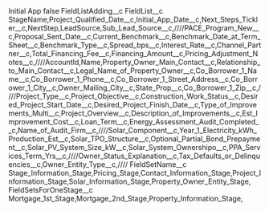 <?xml version="1.0" encoding="UTF-8"?>
<CustomMetadata xmlns="http://soap.sforce.com/2006/04/metadata" xmlns:xsi="http://www.w3.org/2001/XMLSchema-instance" xmlns:xsd="http://www.w3.org/2001/XMLSchema">
    <label>Initial App</label>
    <protected>false</protected>
    <values>
        <field>FieldListAdding__c</field>
        <value xsi:nil="true"/>
    </values>
    <values>
        <field>FieldList__c</field>
        <value xsi:type="xsd:string">StageName,Project_Qualified_Date__c,Initial_App_Date__c,Next_Steps_Tickler__c,NextStep,LeadSource,Sub_Lead_Source__c,////PACE_Program_New__c,Proposal_Sent_Date__c,Current_Benchmark__c,Benchmark_Date_at_Term_Sheet__c,Benchmark_Type__c,Spread_bps__c,Interest_Rate__c,Channel_Partner__c,Total_Financing_Fee__c,Financing_Amount__c,Pricing_Adjustment_Notes__c,////AccountId,Name,Property_Owner_Main_Contact__c,Relationship_to_Main_Contact__c,Legal_Name_of_Property_Owner__c,Co_Borrower_1_Name__c,Co_Borrower_1_Phone__c,Co_Borrower_1_Street_Address__c,Co_Borrower_1_City__c,Owner_Mailing_City__c,State_Prop__c,Co_Borrower_1_Zip__c,////Project_Type__c,Project_Objective__c,Construction_Work_Status__c,Desired_Project_Start_Date__c,Desired_Project_Finish_Date__c,Type_of_Improvements_Multi__c,Project_Overview__c,Description_of_Improvements__c,Est_Improvement_Cost__c,Loan_Term__c,Energy_Assessment_Audit_Completed__c,Name_of_Audit_Firm__c,////Solar_Component__c,Year_1_Electricity_kWh_Production_Est__c,Solar_TPO_Structure__c,Optional_Partial_Bond_Prepayment__c,Solar_PV_System_Size_kW__c,Solar_System_Ownershipo__c,PPA_Services_Term_Yrs__c,////Owner_Status_Explanation__c,Tax_Defaults_or_Delinquencies__c,Owner_Entity_Type__c,////</value>
    </values>
    <values>
        <field>FieldSetName__c</field>
        <value xsi:type="xsd:string">Stage_Information_Stage,Pricing_Stage,Contact_Information_Stage,Project_Information_Stage,Solar_Information_Stage,Property_Owner_Entity_Stage,</value>
    </values>
    <values>
        <field>FieldSetsForOneStage__c</field>
        <value xsi:type="xsd:string">Mortgage_1st_Stage,Mortgage_2nd_Stage,Property_Information_Stage,</value>
    </values>
</CustomMetadata>
